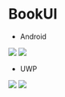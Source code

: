 # BookUI
* Android
 <img src="https://user-images.githubusercontent.com/38730960/156307124-45d2501c-2f52-4a3d-93da-a206682d5c03.jpg" />
 <img src="https://user-images.githubusercontent.com/38730960/156307146-0a3112ce-32b7-40a8-b33b-2161cd855870.jpg" />
 
 
* UWP
 <img src="https://user-images.githubusercontent.com/38730960/156307153-abcc41c0-a914-4518-8c3f-657f7a081e03.png" />
 <img src="https://user-images.githubusercontent.com/38730960/156307161-da807f63-3640-4364-96b2-5ed40b530179.png" />
